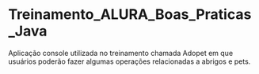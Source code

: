 # Treinamento_ALURA_Boas_Praticas_Java
Aplicação console utilizada no treinamento chamada Adopet em que usuários poderão fazer algumas operações relacionadas a abrigos e pets.
